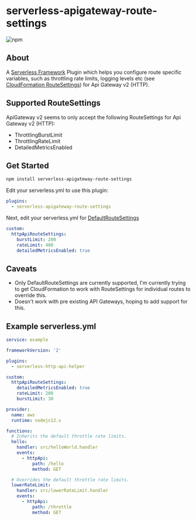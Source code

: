 # serverless-apigateway-route-settings

![npm](https://img.shields.io/npm/v/serverless-apigateway-route-settings.svg)

## About

A <a href="https://serverless.com/" target="_blank">Serverless Framework</a> Plugin which helps you configure route specific variables, such as throttling rate limits, logging levels etc (see <a href="https://docs.aws.amazon.com/AWSCloudFormation/latest/UserGuide/aws-properties-apigatewayv2-stage-routesettings.html" target="_blank">CloudFormation RouteSettings</a>) for Api Gateway v2 (HTTP).

## Supported RouteSettings 

ApiGateway v2 seems to only accept the following RouteSettings for Api Gateway v2 (HTTP):

* ThrottlingBurstLimit
* ThrottlingRateLimit
* DetailedMetricsEnabled

## Get Started

```bash
npm install serverless-apigateway-route-settings
```

Edit your serverless.yml to use this plugin:

```yml
plugins:
  - serverless-apigateway-route-settings
```

Next, edit your serverless.yml for <a href="https://docs.aws.amazon.com/AWSCloudFormation/latest/UserGuide/aws-resource-apigatewayv2-stage.html#cfn-apigatewayv2-stage-defaultroutesettings" target="_blank">DefaultRouteSettings</a>

```yml
custom:
  httpApiRouteSettings:
    burstLimit: 200
    rateLimit: 400
    detailedMetricsEnabled: true
```

## Caveats

* Only DefaultRouteSettings are currently supported, I'm currently trying to get CloudFormation to work with RouteSettings for individual routes to override this.
* Doesn't work with pre existing API Gateways, hoping to add support for this.
  
## Example serverless.yml

```yml
service: example

frameworkVersion: '2'

plugins:
  - serverless-http-api-helper

custom: 
  httpApiRouteSettings:
    detailedMetricsEnabled: true
    rateLimit: 200
    burstLimit: 30

provider:
  name: aws
  runtime: nodejs12.x

functions:
  # Inherits the default throttle rate limits.
  hello:
    handler: src/helloWorld.handler
    events:
      - httpApi:
          path: /hello
          method: GET

  # Overrides the default throttle rate limits.
  lowerRateLimit:
    handler: src/lowerRateLimit.handler
    events:
      - httpApi:
          path: /throttle
          method: GET
```